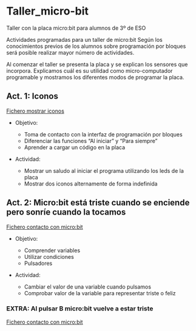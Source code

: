 # Taller_micro-bit
Taller con la placa micro:bit para alumnos de 3º de ESO

Actividades programadas para un taller de micro:bit
Según los conocimientos previos de los alumnos sobre programación por bloques será posible realizar mayor número de actividades.

Al comenzar el taller se presenta la placa y se explican los sensores que incorpora. Explicamos cuál es su utilidad como micro-computador programable y mostramos los diferentes modos de programar la placa. 

## Act. 1: Iconos 
[Fichero mostrar iconos](http://github.com/ankgiel/Taller_micro-bit/microbit-inicial.hex)
* Objetivo:
  * Toma de contacto con la interfaz de programación por bloques
  * Diferenciar las funciones “Al iniciar” y “Para siempre”
  * Aprender a cargar un código en la placa


* Actividad:
  * Mostrar un saludo al iniciar el programa utilizando los leds de la placa
  * Mostrar dos iconos alternamente de forma indefinida

## Act. 2: Micro:bit está triste cuando se enciende pero sonríe cuando la tocamos
[Fichero contacto con micro:bit](http://github.com/ankgiel/Taller_micro-bit/microbit-contacto_sencillo.hex)
* Objetivo:
  * Comprender variables
  * Utilizar condiciones
  * Pulsadores

* Actividad: 
  * Cambiar el valor de una variable cuando pulsamos
  * Comprobar valor de la variable para representar triste o feliz

### EXTRA: Al pulsar B micro:bit vuelve a estar triste
[Fichero contacto con micro:bit](http://github.com/ankgiel/Taller_micro-bit/microbit-contacto_extra.hex)


